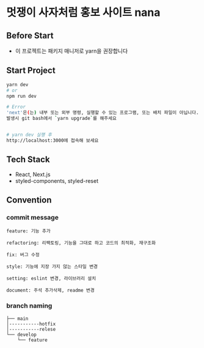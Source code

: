 # 멋쟁이 사자처럼 홍보 사이트 nana

## Before Start

- 이 프로젝트는 패키지 매니저로 yarn을 권장합니다

## Start Project

```bash
yarn dev
# or
npm run dev

# Error
'next'은(는) 내부 또는 외부 명령, 실행할 수 있는 프로그램, 또는 배치 파일이 아닙니다.
발생시 git bash에서 `yarn upgrade`를 해주세요


# yarn dev 실행 후
http://localhost:3000에 접속해 보세요
```

## Tech Stack

- React, Next.js
- styled-components, styled-reset

## Convention
### commit message
```
feature: 기능 추가

refactoring: 리팩토링, 기능을 그대로 하고 코드의 최적화, 재구조화

fix: 버그 수정

style: 기능에 지장 가지 않는 스타일 변경

setting: eslint 변경, 라이브러리 설치

document: 주석 추가삭제, readme 변경
```
### branch naming
```
├── main
│-----------hotfix
│-----------relese
└── develop
    └── feature

```
